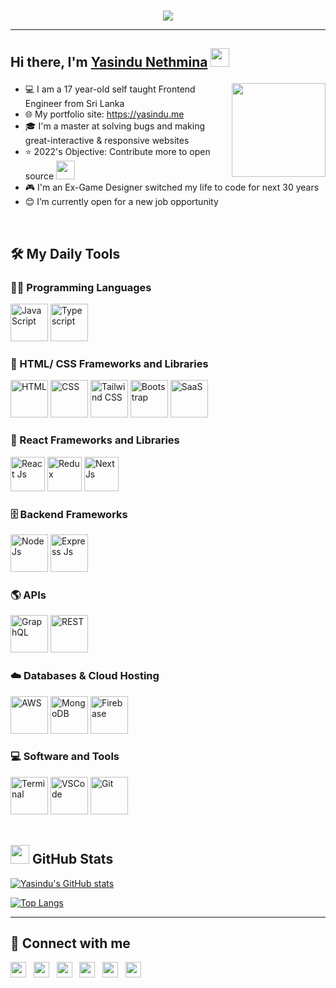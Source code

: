 <p align="center">
<br>
	<a href="https://github.com/YasinduNethmina">
		<img src="https://readme-typing-svg.herokuapp.com?font=serif&size=24&pause=2000&color=F73DB5&background=FFFFFF00&width=600&lines=Frontend+Engineer;Digital+Nomad+ʅ( ◔౪◔ ) ʃ;open-source+lover+and+active+fam!&width=450&height=45">
	</a>
</p>

<hr>

<h2 align="left">Hi there, I'm <a href="https://www.linkedin.com/in/yasinduneth/" target="_blank" rel="noopener noreferrer">Yasindu Nethmina</a> <img src="[https://raw.githubusercontent.com/ABSphreak/ABSphreak/master/gifs/Hi.gif](https://c.tenor.com/xQBhnrHAO-8AAAAC/rain.gif)" height="30" />
 
<a href="https://github.com/YasinduNethmina"><img align='right' src='https://github.com/UjwalKandi/UjwalKandi/blob/changes-to-readme/svg/87202985-820dcb80-c2b6-11ea-9f56-7ec461c497c3.gif' width='150"'></a></h2>

- 💻 I am a 17 year-old self taught Frontend Engineer from Sri Lanka
- 🌐 My portfolio site: https://yasindu.me
- 🎓 I'm a master at solving bugs and making great-interactive & responsive websites
- ⭐ 2022's Objective: Contribute more to open source <img src="https://media.giphy.com/media/WUlplcMpOCEmTGBtBW/giphy.gif" width="30">
- 🎮 I'm an Ex-Game Designer switched my life to code for next 30 years
- 😊 I’m currently open for a new job opportunity
<br>

## 🛠️ My Daily Tools

### 👨‍💻 Programming Languages

<p>
    <a href="https://github.com/YasinduNethmina"><img alt="JavaScript" src="https://img.icons8.com/color/344/javascript--v1.png" width="60px"></a>
    <a href="https://github.com/YasinduNethmina"><img alt="Typescript" src="https://img.icons8.com/color/344/typescript.png" width="60px"></a>

### 🧰 HTML/ CSS Frameworks and Libraries

<p>
    <a href="https://github.com/YasinduNethmina"><img alt="HTML" src="https://img.icons8.com/color/344/html-5--v1.png" width="60px"></a>
    <a href="https://github.com/YasinduNethmina"><img alt="CSS" src="https://img.icons8.com/color/344/css3.png" width="60px"></a>
     <a href="https://github.com/YasinduNethmina"><img alt="Tailwind CSS" src="https://img.icons8.com/color/344/tailwind_css.png" width="60px"></a>
    <a href="https://github.com/YasinduNethmina"><img alt="Bootstrap" src="https://img.icons8.com/color/344/bootstrap.png" width="60px"></a>
     <a href="https://github.com/YasinduNethmina"><img alt="SaaS" src="https://img.icons8.com/color/344/sass.png" width="60px"></a>

### 🍩 React Frameworks and Libraries

<p>
    <a href="https://github.com/YasinduNethmina"><img alt="React Js" src="https://img.icons8.com/office/344/react.png" width="55px"></a>
    <a href="https://github.com/YasinduNethmina"><img alt="Redux" src="https://img.icons8.com/color/344/redux.png" width="55px"></a>
     <a href="https://github.com/YasinduNethmina"><img alt="Next Js" src="https://img.stackshare.io/service/5936/nextjs.png" width="55px"></a>


### 🗄️ Backend Frameworks

<p>
    <a href="https://github.com/YasinduNethmina"><img alt="NodeJs" src="https://img.icons8.com/fluency/344/node-js.png" width="60px"></a>
    <a href="https://github.com/YasinduNethmina"><img alt="Express Js" src="https://cdn.icon-icons.com/icons2/2699/PNG/512/expressjs_logo_icon_169185.png" width="60px"></a>
    
### 🌎 APIs

<p>
    <a href="https://github.com/YasinduNethmina"><img alt="GraphQL" src="https://img.icons8.com/color/344/graphql.png" width="60px"></a>
    <a href="https://github.com/YasinduNethmina"><img alt="REST" src="https://uxwing.com/wp-content/themes/uxwing/download/web-app-development/rest-api-icon.png" width="60px"></a>

### ☁️ Databases & Cloud Hosting

<p>
    <a href="https://github.com/YasinduNethmina"><img alt="AWS" src="https://img.icons8.com/color/344/amazon-web-services.png" width="60px"></a>
    <a href="https://github.com/YasinduNethmina"><img alt="MongoDB" src="https://img.icons8.com/external-tal-revivo-shadow-tal-revivo/344/external-mongodb-a-cross-platform-document-oriented-database-program-logo-shadow-tal-revivo.png" width="60px"></a>
    <a href="https://github.com/YasinduNethmina"><img alt="Firebase" src="https://img.icons8.com/color/344/firebase.png" width="60px"></a>
    

### 💻 Software and Tools

<p>
    <a href="https://github.com/YasinduNethmina"><img alt="Terminal" src="https://img.icons8.com/external-flaticons-flat-flat-icons/344/external-terminal-computer-programming-flaticons-flat-flat-icons.png" width="60px"></a>
    <a href="https://github.com/YasinduNethmina"><img alt="VSCode" src="https://img.icons8.com/color/344/visual-studio-code-2019.png" width="60px"></a>
    <a href="https://github.com/YasinduNethmina"><img alt="Git" src="https://img.icons8.com/color/344/git.png" width="60px"></a>

<br>
</br>

 ## <a href="https://github.com/YasinduNethmina"><img src="https://www.blumbergdigital.com/wp-content/uploads/2020/10/stats-graphic-statistics-business-512.png" width="30"></a> GitHub Stats


[![Yasindu's GitHub stats](https://github-readme-stats.vercel.app/api?username=YasinduNethmina&theme=tokyonight)](https://github.com/YasinduNethmina)

[![Top Langs](https://github-readme-stats.vercel.app/api/top-langs/?username=YasinduNethmina&layout=compact&theme=tokyonight)](https://github.com/YasinduNethmina)
<hr>

## 🤝 Connect with me

 <p align='left'>
   <a href="https://www.linkedin.com/in/yasinduneth/" target="_blank"><img height="25" src="https://raw.githubusercontent.com/UjwalKandi/UjwalKandi/changes-to-readme/svg/linkedin%20rect.svg"></a>&nbsp;&nbsp;
 <a href="https://twitter.com/yasinduneth" target="_blank"><img height="25" src="https://raw.githubusercontent.com/UjwalKandi/UjwalKandi/changes-to-readme/svg/twitter%20rect.svg"></a>&nbsp;&nbsp;
 <a href="https://www.instagram.com/yasinduneth/" target="_blank"><img height="25" src="https://raw.githubusercontent.com/UjwalKandi/UjwalKandi/changes-to-readme/svg/insta%20rect.svg"></a>&nbsp;&nbsp;
 <a href="https://medium.com/@yasindu" target="_blank"><img height="25" src="https://miro.medium.com/max/1400/1*nik5P5FozoT3DcZsuSvV8w.png"></a>&nbsp;&nbsp;
 <a href="https://github.com/YasinduNethmina" target="_blank"><img height="25" src="https://raw.githubusercontent.com/UjwalKandi/UjwalKandi/changes-to-readme/svg/github%20rect.svg"></a>&nbsp;&nbsp;
 <a href="mailto:yasindunethmina1938096@gmail.com" target="_blank"><img height="25" src="https://upload.wikimedia.org/wikipedia/commons/a/ab/Gmail2020.logo.png"></a>&nbsp;&nbsp;

